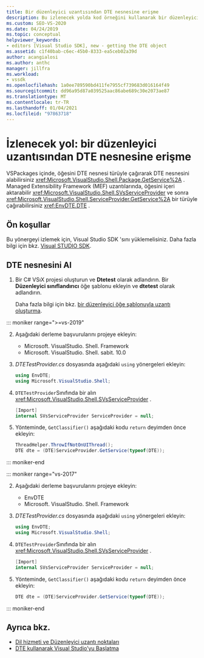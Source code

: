 ```yaml
---
title: Bir düzenleyici uzantısından DTE nesnesine erişme
description: Bu izlenecek yolda kod örneğini kullanarak bir düzenleyici uzantısından DTE nesnesine nasıl erişebileceğinizi öğrenin.
ms.custom: SEO-VS-2020
ms.date: 04/24/2019
ms.topic: conceptual
helpviewer_keywords:
- editors [Visual Studio SDK], new - getting the DTE object
ms.assetid: c1f40bab-c6ec-45b0-8333-ea5ceb02a39d
author: acangialosi
ms.author: anthc
manager: jillfra
ms.workload:
- vssdk
ms.openlocfilehash: 1a0ee789590bd411fe7955cf739683d016164f49
ms.sourcegitcommit: dd96a95d87a039525aac86abe689c30e2073ae87
ms.translationtype: MT
ms.contentlocale: tr-TR
ms.lasthandoff: 01/04/2021
ms.locfileid: "97863718"
---
```

# <a name="walkthrough-access-the-dte-object-from-an-editor-extension"></a>İzlenecek yol: bir düzenleyici uzantısından DTE nesnesine erişme

VSPackages içinde, öğesini DTE nesnesi türüyle çağırarak DTE nesnesini alabilirsiniz <xref:Microsoft.VisualStudio.Shell.Package.GetService%2A> . Managed Extensibility Framework (MEF) uzantılarında, öğesini içeri aktarabilir <xref:Microsoft.VisualStudio.Shell.SVsServiceProvider> ve sonra <xref:Microsoft.VisualStudio.Shell.ServiceProvider.GetService%2A> bir türüyle çağırabilirsiniz <xref:EnvDTE.DTE> .

## <a name="prerequisites"></a>Ön koşullar

Bu yönergeyi izlemek için, Visual Studio SDK 'sını yüklemelisiniz. Daha fazla bilgi için bkz. [Visual STUDIO SDK](../extensibility/visual-studio-sdk.md).

## <a name="get-the-dte-object"></a>DTE nesnesini Al

1. Bir C# VSıX projesi oluşturun ve **Dtetest** olarak adlandırın. Bir **Düzenleyici sınıflandırıcı** öğe şablonu ekleyin ve **dtetest** olarak adlandırın.

   Daha fazla bilgi için bkz. [bir düzenleyici öğe şablonuyla uzantı oluşturma](../extensibility/creating-an-extension-with-an-editor-item-template.md).

::: moniker range=">=vs-2019"

2. Aşağıdaki derleme başvurularını projeye ekleyin:

    - Microsoft. VisualStudio. Shell. Framework
    - Microsoft. VisualStudio. Shell. sabit. 10.0

3. *DTETestProvider.cs* dosyasında aşağıdaki `using` yönergeleri ekleyin:

    ```csharp
    using EnvDTE;
    using Microsoft.VisualStudio.Shell;
    ```

4. `DTETestProvider`Sınıfında bir alın <xref:Microsoft.VisualStudio.Shell.SVsServiceProvider> .

    ```csharp
    [Import]
    internal SVsServiceProvider ServiceProvider = null;
    ```

5. Yönteminde, `GetClassifier()` aşağıdaki kodu `return` deyimden önce ekleyin:

    ```csharp
   ThreadHelper.ThrowIfNotOnUIThread();
   DTE dte = (DTE)ServiceProvider.GetService(typeof(DTE));
   ```

::: moniker-end

::: moniker range="vs-2017"

2. Aşağıdaki derleme başvurularını projeye ekleyin:

   - EnvDTE
   - Microsoft. VisualStudio. Shell. Framework

3. *DTETestProvider.cs* dosyasında aşağıdaki `using` yönergeleri ekleyin:

    ```csharp
    using EnvDTE;
    using Microsoft.VisualStudio.Shell;
    ```

4. `DTETestProvider`Sınıfında bir alın <xref:Microsoft.VisualStudio.Shell.SVsServiceProvider> .

    ```csharp
    [Import]
    internal SVsServiceProvider ServiceProvider = null;
    ```

5. Yönteminde, `GetClassifier()` aşağıdaki kodu `return` deyimden önce ekleyin:

    ```csharp
   DTE dte = (DTE)ServiceProvider.GetService(typeof(DTE));
   ```

::: moniker-end

## <a name="see-also"></a>Ayrıca bkz.

- [Dil hizmeti ve Düzenleyici uzantı noktaları](../extensibility/language-service-and-editor-extension-points.md)
- [DTE kullanarak Visual Studio’yu Başlatma](launch-visual-studio-dte.md)
